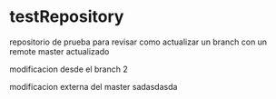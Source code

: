 testRepository
==============

repositorio de prueba para revisar como actualizar un branch con un remote master actualizado

modificacion desde el branch 2



modificacion externa del master     sadasdasda

